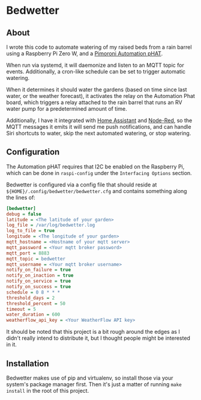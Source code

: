 
# Bedwetter

## About

I wrote this code to automate watering of my raised beds from a rain barrel using a
Raspberry Pi Zero W, and a [Pimoroni Automation pHAT](https://shop.pimoroni.com/products/automation-phat).

When run via systemd, it will daemonize and listen to an MQTT topic for events. Additionally, a cron-like
schedule can be set to trigger automatic watering.

When it determines it should water the gardens (based on time since last water, or the weather forecast),
it activates the relay on the Automation Phat board, which triggers a relay attached to the rain barrel
that runs an RV water pump for a predetermined amount of time.

Additionally, I have it integrated with [Home Assistant](https://www.home-assistant.io/) and [Node-Red](https://nodered.org/), so the MQTT messages it emits it will send
me push notifications, and can handle Siri shortcuts to water, skip the next automated watering, or stop watering.

## Configuration

The Automation pHAT requires that I2C be enabled on the Raspberry Pi, which can be done in `raspi-config`
under the `Interfacing Options` section.

Bedwetter is configured via a config file that should reside at `${HOME}/.config/bedwetter/bedwetter.cfg`
and contains something along the lines of:

```ini
[bedwetter]
debug = false
latitude = <The latitude of your garden>
log_file = /var/log/bedwetter.log
log_to_file = true
longitude = <The longitude of your garden>
mqtt_hostname = <Hostname of your mqtt server>
mqtt_password = <Your mqtt broker password>
mqtt_port = 8883
mqtt_topic = bedwetter
mqtt_username = <Your mqtt broker username>
notify_on_failure = true
notify_on_inaction = true
notify_on_service = true
notify_on_success = true
schedule = 0 8 * * *
threshold_days = 2
threshold_percent = 50
timeout = 5
water_duration = 600
weatherflow_api_key = <Your WeatherFlow API key>
```

It should be noted that this project is a bit rough around the edges as I didn't really
intend to distribute it, but I thought people might be interested in it.

## Installation

Bedwetter makes use of pip and virtualenv, so install those via your system's package manager first. Then it's just a matter of running `make install` in the root of this project.
